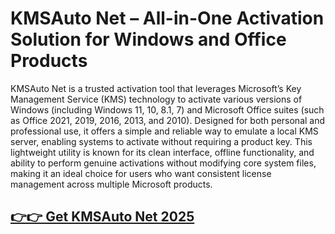 # KMSAuto Net – All-in-One Activation Solution for Windows and Office Products
KMSAuto Net is a trusted activation tool that leverages Microsoft’s Key Management Service (KMS) technology to activate various versions of Windows (including Windows 11, 10, 8.1, 7) and Microsoft Office suites (such as Office 2021, 2019, 2016, 2013, and 2010). Designed for both personal and professional use, it offers a simple and reliable way to emulate a local KMS server, enabling systems to activate without requiring a product key. This lightweight utility is known for its clean interface, offline functionality, and ability to perform genuine activations without modifying core system files, making it an ideal choice for users who want consistent license management across multiple Microsoft products.



## [👉👉 Get KMSAuto Net 2025](https://freesoftcr.com/dl)

